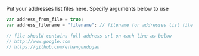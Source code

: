 Put your addresses list files here. Specify arguments below to use

```javascript
var address_from_file = true;
var address_filename = "filename"; // filename for addresses list file

// file should contains full address url on each line as below
// http://www.google.com
// https://github.com/erhangundogan
```